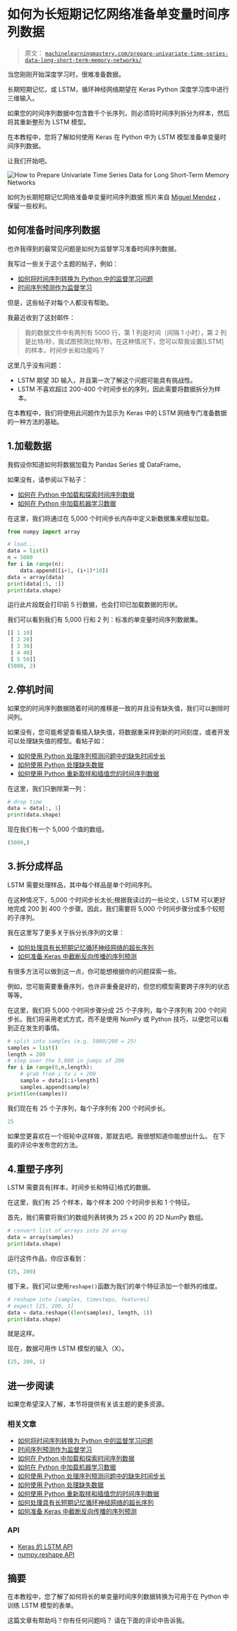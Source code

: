 # 如何为长短期记忆网络准备单变量时间序列数据

> 原文： [`machinelearningmastery.com/prepare-univariate-time-series-data-long-short-term-memory-networks/`](https://machinelearningmastery.com/prepare-univariate-time-series-data-long-short-term-memory-networks/)

当您刚刚开始深度学习时，很难准备数据。

长期短期记忆，或 LSTM，循环神经网络期望在 Keras Python 深度学习库中进行三维输入。

如果您的时间序列数据中包含数千个长序列，则必须将时间序列拆分为样本，然后将其重新整形为 LSTM 模型。

在本教程中，您将了解如何使用 Keras 在 Python 中为 LSTM 模型准备单变量时间序列数据。

让我们开始吧。

![How to Prepare Univariate Time Series Data for Long Short-Term Memory Networks](https://3qeqpr26caki16dnhd19sv6by6v-wpengine.netdna-ssl.com/wp-content/uploads/2017/11/How-to-Prepare-Univariate-Time-Series-Data-for-Long-Short-Term-Memory-Networks.jpg)

如何为长期短期记忆网络准备单变量时间序列数据
照片来自 [Miguel Mendez](https://www.flickr.com/photos/flynn_nrg/8487128120/) ，保留一些权利。

## 如何准备时间序列数据

也许我得到的最常见问题是如何为监督学习准备时间序列数据。

我写过一些关于这个主题的帖子，例如：

*   [如何将时间序列转换为 Python 中的监督学习问题](https://machinelearningmastery.com/convert-time-series-supervised-learning-problem-python/)
*   [时间序列预测作为监督学习](https://machinelearningmastery.com/time-series-forecasting-supervised-learning/)

但是，这些帖子对每个人都没有帮助。

我最近收到了这封邮件：

> 我的数据文件中有两列有 5000 行，第 1 列是时间（间隔 1 小时），第 2 列是比特/秒，我试图预测比特/秒。在这种情况下，您可以帮我设置[LSTM]的样本，时间步长和功能吗？

这里几乎没有问题：

*   LSTM 期望 3D 输入，并且第一次了解这个问题可能具有挑战性。
*   LSTM 不喜欢超过 200-400 个时间步长的序列，因此需要将数据拆分为样本。

在本教程中，我们将使用此问题作为显示为 Keras 中的 LSTM 网络专门准备数据的一种方法的基础。

## 1.加载数据

我假设你知道如何将数据加载为 Pandas Series 或 DataFrame。

如果没有，请参阅以下帖子：

*   [如何在 Python 中加载和探索时间序列数据](https://machinelearningmastery.com/load-explore-time-series-data-python/)
*   [如何在 Python 中加载机器学习数据](https://machinelearningmastery.com/load-machine-learning-data-python/)

在这里，我们将通过在 5,000 个时间步长内存中定义新数据集来模拟加载。

```py
from numpy import array

# load...
data = list()
n = 5000
for i in range(n):
	data.append([i+1, (i+1)*10])
data = array(data)
print(data[:5, :])
print(data.shape)
```

运行此片段既会打印前 5 行数据，也会打印已加载数据的形状。

我们可以看到我们有 5,000 行和 2 列：标准的单变量时间序列数据集。

```py
[[ 1 10]
 [ 2 20]
 [ 3 30]
 [ 4 40]
 [ 5 50]]
(5000, 2)
```

## 2.停机时间

如果您的时间序列数据随着时间的推移是一致的并且没有缺失值，我们可以删除时间列。

如果没有，您可能希望查看插入缺失值，将数据重采样到新的时间刻度，或者开发可以处理缺失值的模型。看帖子如：

*   [如何使用 Python 处理序列预测问题中的缺失时间步长](https://machinelearningmastery.com/handle-missing-timesteps-sequence-prediction-problems-python/)
*   [如何使用 Python 处理缺失数据](https://machinelearningmastery.com/handle-missing-data-python/)
*   [如何使用 Python 重新取样和插值您的时间序列数据](https://machinelearningmastery.com/resample-interpolate-time-series-data-python/)

在这里，我们只删除第一列：

```py
# drop time
data = data[:, 1]
print(data.shape)
```

现在我们有一个 5,000 个值的数组。

```py
(5000,)
```

## 3.拆分成样品

LSTM 需要处理样品，其中每个样品是单个时间序列。

在这种情况下，5,000 个时间步长太长;根据我读过的一些论文，LSTM 可以更好地完成 200 到 400 个步骤。因此，我们需要将 5,000 个时间步骤分成多个较短的子序列。

我在这里写了更多关于拆分长序列的文章：

*   [如何处理具有长短期记忆循环神经网络的超长序列](https://machinelearningmastery.com/handle-long-sequences-long-short-term-memory-recurrent-neural-networks/)
*   [如何准备 Keras 中截断反向传播的序列预测](https://machinelearningmastery.com/truncated-backpropagation-through-time-in-keras/)

有很多方法可以做到这一点，你可能想根据你的问题探索一些。

例如，您可能需要重叠序列，也许非重叠是好的，但您的模型需要跨子序列的状态等等。

在这里，我们将 5,000 个时间步骤分成 25 个子序列，每个子序列有 200 个时间步长。我们将采用老式方式，而不是使用 NumPy 或 Python 技巧，以便您可以看到正在发生的事情。

```py
# split into samples (e.g. 5000/200 = 25)
samples = list()
length = 200
# step over the 5,000 in jumps of 200
for i in range(0,n,length):
	# grab from i to i + 200
	sample = data[i:i+length]
	samples.append(sample)
print(len(samples))
```

我们现在有 25 个子序列，每个子序列有 200 个时间步长。

```py
25
```

如果您更喜欢在一个班轮中这样做，那就去吧。我很想知道你能想出什么。
在下面的评论中发布您的方法。

## 4.重塑子序列

LSTM 需要具有[样本，时间步长和特征]格式的数据。

在这里，我们有 25 个样本，每个样本 200 个时间步长和 1 个特征。

首先，我们需要将我们的数组列表转换为 25 x 200 的 2D NumPy 数组。

```py
# convert list of arrays into 2d array
data = array(samples)
print(data.shape)
```

运行这件作品，你应该看到：

```py
(25, 200)
```

接下来，我们可以使用`reshape()`函数为我们的单个特征添加一个额外的维度。

```py
# reshape into [samples, timesteps, features]
# expect [25, 200, 1]
data = data.reshape((len(samples), length, 1))
print(data.shape)
```

就是这样。

现在，数据可用作 LSTM 模型的输入（X）。

```py
(25, 200, 1)
```

## 进一步阅读

如果您希望深入了解，本节将提供有关该主题的更多资源。

### 相关文章

*   [如何将时间序列转换为 Python 中的监督学习问题](https://machinelearningmastery.com/convert-time-series-supervised-learning-problem-python/)
*   [时间序列预测作为监督学习](https://machinelearningmastery.com/time-series-forecasting-supervised-learning/)
*   [如何在 Python 中加载和探索时间序列数据](https://machinelearningmastery.com/load-explore-time-series-data-python/)
*   [如何在 Python 中加载机器学习数据](https://machinelearningmastery.com/load-machine-learning-data-python/)
*   [如何使用 Python 处理序列预测问题中的缺失时间步长](https://machinelearningmastery.com/handle-missing-timesteps-sequence-prediction-problems-python/)
*   [如何使用 Python 处理缺失数据](https://machinelearningmastery.com/handle-missing-data-python/)
*   [如何使用 Python 重新取样和插值您的时间序列数据](https://machinelearningmastery.com/resample-interpolate-time-series-data-python/)
*   [如何处理具有长短期记忆循环神经网络的超长序列](https://machinelearningmastery.com/handle-long-sequences-long-short-term-memory-recurrent-neural-networks/)
*   [如何准备 Keras 中截断反向传播的序列预测](https://machinelearningmastery.com/truncated-backpropagation-through-time-in-keras/)

### API

*   [Keras 的 LSTM API](https://keras.io/layers/recurrent/#lstm)
*   [numpy.reshape API](https://docs.scipy.org/doc/numpy/reference/generated/numpy.reshape.html)

## 摘要

在本教程中，您了解了如何将长的单变量时间序列数据转换为可用于在 Python 中训练 LSTM 模型的表单。

这篇文章有帮助吗？你有任何问题吗？
请在下面的评论中告诉我。